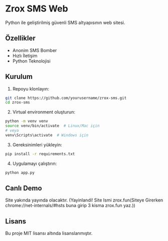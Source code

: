 ﻿# Zrox SMS Web

Python ile geliştirilmiş güvenli SMS altyapısının web sitesi.

## Özellikler

- Anonim SMS Bomber
- Hızlı İletişim
- Python Teknolojisi

## Kurulum

1. Repoyu klonlayın:
```bash
git clone https://github.com/yourusername/zrox-sms.git
cd zrox-sms
```

2. Virtual environment oluşturun:
```bash
python -m venv venv
source venv/bin/activate  # Linux/Mac için
# veya
venv\Scripts\activate  # Windows için
```

3. Gereksinimleri yükleyin:
```bash
pip install -r requirements.txt
```

4. Uygulamayı çalıştırın:
```bash
python app.py
```

## Canlı Demo

Site yakında yayında olacaktır. (Yayinlandi! Site Ismi zrox.fun(Siteye Girerken chrome://net-internals/#hsts buna girip 3 kisma zrox.fun yaz.)) 

## Lisans

Bu proje MIT lisansı altında lisanslanmıştır.

